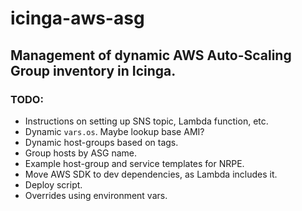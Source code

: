 # icinga-aws-asg

## Management of dynamic AWS Auto-Scaling Group inventory in Icinga.

### TODO:

* Instructions on setting up SNS topic, Lambda function, etc.
* Dynamic `vars.os`. Maybe lookup base AMI?
* Dynamic host-groups based on tags.
* Group hosts by ASG name.
* Example host-group and service templates for NRPE.
* Move AWS SDK to dev dependencies, as Lambda includes it.
* Deploy script.
* Overrides using environment vars.
